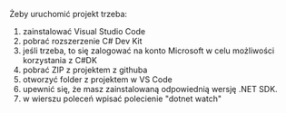 Żeby uruchomić projekt trzeba:
1. zainstalować Visual Studio Code
2. pobrać rozszerzenie C# Dev Kit
3. jeśli trzeba, to się zalogować na konto Microsoft w celu możliwości korzystania z C#DK
4. pobrać ZIP z projektem z githuba
5. otworzyć folder z projektem w VS Code
6. upewnić się, że masz zainstalowaną odpowiednią wersję .NET SDK.
7. w wierszu poleceń wpisać polecienie "dotnet watch"
